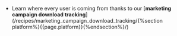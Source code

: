 * Learn where every user is coming from thanks to our [**marketing campaign download tracking**](/recipes/marketing_campaign_download_tracking/{%section platform%}{{page.platform}}{%endsection%}/)
